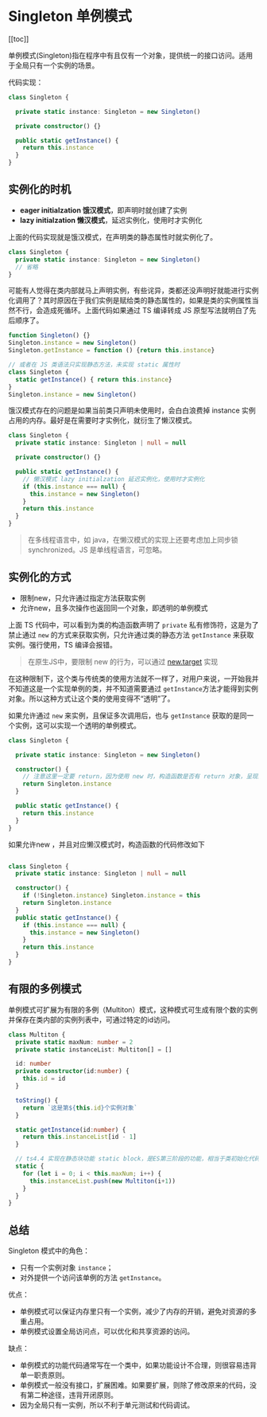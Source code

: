 # Singleton 单例模式

[[toc]]

单例模式(Singleton)指在程序中有且仅有一个对象，提供统一的接口访问。适用于全局只有一个实例的场景。

代码实现：
```ts
class Singleton {

  private static instance: Singleton = new Singleton()

  private constructor() {}

  public static getInstance() {
    return this.instance
  }
} 
```
## 实例化的时机

- **eager initialzation 饿汉模式**，即声明时就创建了实例
- **lazy initialzation 懒汉模式**，延迟实例化，使用时才实例化

上面的代码实现就是饿汉模式，在声明类的静态属性时就实例化了。
```ts
class Singleton {
  private static instance: Singleton = new Singleton()
  // 省略
}
```
可能有人觉得在类内部就马上声明实例，有些诧异，类都还没声明好就能进行实例化调用了？其时原因在于我们实例是赋给类的静态属性的，如果是类的实例属性当然不行，会造成死循环。上面代码如果通过 TS 编译转成 JS 原型写法就明白了先后顺序了。
```js
function Singleton() {}
Singleton.instance = new Singleton()
Singleton.getInstance = function () {return this.instance}

// 或者在 JS 类语法只实现静态方法，未实现 static 属性时
class Singleton {
  static getInstance() { return this.instance}
}
Singleton.instance = new Singleton()
```
饿汉模式存在的问题是如果当前类只声明未使用时，会白白浪费掉 instance 实例占用的内存。最好是在需要时才实例化，就衍生了懒汉模式。

```ts
class Singleton {
  private static instance: Singleton | null = null

  private constructor() {}

  public static getInstance() {
    // 懒汉模式 lazy initialzation 延迟实例化，使用时才实例化
    if (this.instance === null) {
      this.instance = new Singleton()
    }
    return this.instance
  }
}
```
> 在多线程语言中，如 java，在懒汉模式的实现上还要考虑加上同步锁 synchronized。JS 是单线程语言，可忽略。

## 实例化的方式

- 限制new，只允许通过指定方法获取实例
- 允许new，且多次操作也返回同一个对象，即透明的单例模式

上面 TS 代码中，可以看到为类的构造函数声明了 `private` 私有修饰符，这是为了禁止通过 `new` 的方式来获取实例，只允许通过类的静态方法 `getInstance` 来获取实例。强行使用，TS 编译会报错。

> 在原生JS中，要限制 new 的行为，可以通过 [new.target](https://developer.mozilla.org/zh-CN/docs/Web/JavaScript/Reference/Operators/new.target) 实现

在这种限制下，这个类与传统类的使用方法就不一样了，对用户来说，一开始我并不知道这是一个实现单例的类，并不知道需要通过 `getInstance`方法才能得到实例对象。所以这种方式让这个类的使用变得不“透明”了。

如果允许通过 `new` 来实例，且保证多次调用后，也与 `getInstance` 获取的是同一个实例，这可以实现一个透明的单例模式。
```ts
class Singleton {

  private static instance: Singleton = new Singleton()

  constructor() {
    // 注意这里一定要 return，因为使用 new 时，构造函数是否有 return 对象，呈现的结果是有差异的，具体可查看JS中new的实现。
    return Singleton.instance
  }

  public static getInstance() {
    return this.instance
  }
}
```
如果允许new ，并且对应懒汉模式时，构造函数的代码修改如下
```ts

class Singleton {
  private static instance: Singleton | null = null

  constructor() {
    if (!Singleton.instance) Singleton.instance = this
    return Singleton.instance
  }
  public static getInstance() {
    if (this.instance === null) {
      this.instance = new Singleton()
    }
    return this.instance
  }
}
```

## 有限的多例模式

单例模式可扩展为有限的多例（Multiton）模式，这种模式可生成有限个数的实例并保存在类内部的实例列表中，可通过特定的id访问。
```ts
class Multiton {
  private static maxNum: number = 2
  private static instanceList: Multiton[] = []

  id: number
  private constructor(id:number) {
    this.id = id
  }

  toString() {
    return `这是第${this.id}个实例对象`
  }

  static getInstance(id:number) {
    return this.instanceList[id - 1]
  }

  // ts4.4 实现在静态块功能 static block，是ES第三阶段的功能，相当于类初始化代码
  static {
    for (let i = 0; i < this.maxNum; i++) {
      this.instanceList.push(new Multiton(i+1))
    }
  }
}
```

## 总结

Singleton 模式中的角色：
- 只有一个实例对象 `instance`；
- 对外提供一个访问该单例的方法  `getInstance`。

优点：
- 单例模式可以保证内存里只有一个实例，减少了内存的开销，避免对资源的多重占用。
- 单例模式设置全局访问点，可以优化和共享资源的访问。

缺点：
- 单例模式的功能代码通常写在一个类中，如果功能设计不合理，则很容易违背单一职责原则。
- 单例模式一般没有接口，扩展困难。如果要扩展，则除了修改原来的代码，没有第二种途径，违背开闭原则。
- 因为全局只有一实例，所以不利于单元测试和代码调试。


